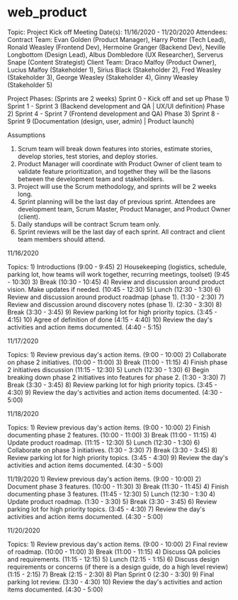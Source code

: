 # web_product

Topic: Project Kick off Meeting
Date(s): 11/16/2020 - 11/20/2020
Attendees:
  Contract Team: Evan Golden (Product Manager), Harry Potter (Tech Lead), Ronald Weasley (Frontend Dev), Hermoine Granger (Backend Dev), Neville Longbottom (Design Lead), Albus                  Dombledore (UX Researcher), Serverus Snape (Content Strategist)
  Client Team: Draco Malfoy (Product Owner), Lucius Malfoy (Stakeholder 1), Sirius Black (Stakeholder 2), Fred Weasley (Stakeholder 3), George Weasley (Stakeholder 4), Ginny                    Weasley (Stakeholder 5)
  
 Project Phases: (Sprints are 2 weeks)
  Sprint 0 - Kick off and set up
  Phase 1) Sprint 1 - Sprint 3 (Backend development and QA | UX/UI definition)
  Phase 2) Sprint 4 - Sprint 7 (Frontend development and QA)
  Phase 3) Sprint 8 - Sprint 9 (Documentation (design, user, admin) | Product launch)
  
  Assumptions
   1) Scrum team will break down features into stories, estimate stories, develop stories, test stories, and deploy stories.
   2) Product Manager will coordinate with Product Owner of client team to validate feature prioritization, and together they will be the liasons between the development team         and stakeholders.
   3) Project will use the Scrum methodology, and sprints will be 2 weeks long.
   4) Sprint planning will be the last day of previous sprint.  Attendees are development team, Scrum Master, Product Manager, and Product Owner (client).
   5) Daily standups will be contract Scrum team only.
   6) Sprint reviews will be the last day of each sprint.  All contract and client team members should attend.
   
  
  11/16/2020
  
  Topics:
    1) Introductions (9:00 - 9:45)
    2) Housekeeping (logistics, schedule, parking lot, how teams will work together, recurring meetings, toolset) (9:45 - 10:30)
    3) Break (10:30 - 10:45)
    4) Review and discussion around product vision.  Make updates if needed. (10:45 - 12:30)
    5) Lunch (12:30 - 1:30)
    6) Review and discussion around product roadmap (phase 1). (1:30 - 2:30)
    7) Review and discussion around discovery notes (phase 1). (2:30 - 3:30)
    8) Break (3:30 - 3:45)
    9) Review parking lot for high priority topics. (3:45 - 4:15)
    10) Agree of definition of done (4:15 - 4:40)
    10) Review the day's activities and action items documented. (4:40 - 5:15)
    
    
   11/17/2020
   
   Topics:
    1) Review previous day's action items. (9:00 - 10:00)
    2) Collaborate on phase 2 initiatives. (10:00 - 11:00)
    3) Break (11:00 - 11:15)
    4) Finish phase 2 initiatives discussion (11:15 - 12:30)
    5) Lunch (12:30 - 1:30)
    6) Begin breaking down phase 2 initiatives into features for phase 2. (1:30 - 3:30)
    7) Break (3:30 - 3:45)
    8) Review parking lot for high priority topics. (3:45 - 4:30)
    9) Review the day's activities and action items documented. (4:30 - 5:00)
    
   11/18/2020
    
   Topics:
    1) Review previous day's action items. (9:00 - 10:00)
    2) Finish documenting phase 2 features. (10:00 - 11:00)
    3) Break (11:00 - 11:15)
    4) Update product roadmap. (11:15 - 12:30)
    5) Lunch (12:30 - 1:30)
    6) Collaborate on phase 3 initiatives. (1:30 - 3:30)
    7) Break (3:30 - 3:45)
    8) Review parking lot for high priority topics. (3:45 - 4:30)
    9) Review the day's activities and action items documented. (4:30 - 5:00)
   
   11/19/2020
    1) Review previous day's action items. (9:00 - 10:00)
    2) Document phase 3 features. (10:00 - 11:30)
    3) Break (11:30 - 11:45)
    4) Finish documenting phase 3 features. (11:45 - 12:30)
    5) Lunch (12:30 - 1:30
    4) Update product roadmap. (1:30 - 3:30)
    5) Break (3:30 - 3:45)
    6) Review parking lot for high priority topics. (3:45 - 4:30)
    7) Review the day's activities and action items documented. (4:30 - 5:00)
    
   11/20/2020
   
   Topics:
    1) Review previous day's action items. (9:00 - 10:00)
    2) Final review of roadmap. (10:00 - 11:00)
    3) Break (11:00 - 11:15)
    4) Discuss QA policies and requirements. (11:15 - 12:15)
    5) Lunch (12:15 - 1:15)
    6) Discuss design requirements or concerns (if there is a design guide, do a high level review) (1:15 - 2:15)
    7) Break (2:15 - 2:30)
    8) Plan Sprint 0 (2:30 - 3:30)
    9) Final parking lot review. (3:30 - 4:30)
    10) Review the day's activities and action items documented. (4:30 - 5:00)
      
    
      
